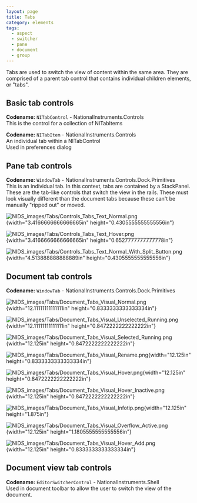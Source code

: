 ```yaml
---
layout: page
title: Tabs
category: elements
tags:
  - aspect
  - switcher
  - pane
  - document
  - group
---
```


Tabs are used to switch the view of content within the same area. They are comprised of a parent tab control that contains individual children elements, or "tabs".

## Basic tab controls  
**Codename:** `NITabControl` - NationalInstruments.Controls  
This is the control for a collection of NITabItems

**Codename:** `NITabItem` - NationalInstruments.Controls  
An individual tab within a NITabControl  
Used in preferences dialog

## Pane tab controls  
**Codename:** `WindowTab` - NationalInstruments.Controls.Dock.Primitives  
This is an individual tab. In this context, tabs are contained by a StackPanel.  
These are the tab-like controls that switch the view in the rails. These must look visually different than the document tabs because these can't be manually "ripped out" or moved.

![NIDS\_images/Tabs/Controls\_Tabs\_Text\_Normal.png](media/image155.png){width="3.4166666666666665in"
height="0.4305555555555556in"}

![NIDS\_images/Tabs/Controls\_Tabs\_Text\_Hover.png](media/image156.png){width="3.4166666666666665in"
height="0.6527777777777778in"}

![NIDS\_images/Tabs/Controls\_Tabs\_Text\_Normal\_With\_Split\_Button.png](media/image157.png){width="4.513888888888889in"
height="0.4305555555555556in"}

## Document tab controls  
**Codename:** `WindowTab` - NationalInstruments.Controls.Dock.Primitives

![NIDS\_images/Tabs/Document\_Tabs\_Visual\_Normal.png](media/image158.png){width="12.11111111111111in"
height="0.8333333333333334in"}

![NIDS\_images/Tabs/Document\_Tabs\_Visual\_Unselected\_Running.png](media/image159.png){width="12.11111111111111in"
height="0.8472222222222222in"}

![NIDS\_images/Tabs/Document\_Tabs\_Visual\_Selected\_Running.png](media/image160.png){width="12.125in"
height="0.8472222222222222in"}

![NIDS\_images/Tabs/Document\_Tabs\_Visual\_Rename.png](media/image161.png){width="12.125in"
height="0.8333333333333334in"}

![NIDS\_images/Tabs/Document\_Tabs\_Visual\_Hover.png](media/image162.png){width="12.125in"
height="0.8472222222222222in"}

![NIDS\_images/Tabs/Document\_Tabs\_Visual\_Hover\_Inactive.png](media/image163.png){width="12.125in"
height="0.8472222222222222in"}

![NIDS\_images/Tabs/Document\_Tabs\_Visual\_Infotip.png](media/image164.png){width="12.125in"
height="1.875in"}

![NIDS\_images/Tabs/Document\_Tabs\_Visual\_Overflow\_Active.png](media/image165.png){width="12.125in"
height="1.1805555555555556in"}

![NIDS\_images/Tabs/Document\_Tabs\_Visual\_Hover\_Add.png](media/image166.png){width="12.125in"
height="0.8333333333333334in"}

## Document view tab controls  
**Codename:** `EditorSwitcherControl` - NationalInstruments.Shell  
Used in document toolbar to allow the user to switch the view of the document.